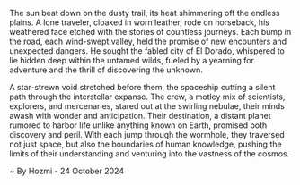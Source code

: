 
The sun beat down on the dusty trail, its heat shimmering off the endless plains. A lone traveler, cloaked in worn leather, rode on horseback, his weathered face etched with the stories of countless journeys. Each bump in the road, each wind-swept valley, held the promise of new encounters and unexpected dangers. He sought the fabled city of El Dorado, whispered to lie hidden deep within the untamed wilds, fueled by a yearning for adventure and the thrill of discovering the unknown. 

A star-strewn void stretched before them, the spaceship cutting a silent path through the interstellar expanse. The crew, a motley mix of scientists, explorers, and mercenaries, stared out at the swirling nebulae, their minds awash with wonder and anticipation. Their destination, a distant planet rumored to harbor life unlike anything known on Earth, promised both discovery and peril. With each jump through the wormhole, they traversed not just space, but also the boundaries of human knowledge, pushing the limits of their understanding and venturing into the vastness of the cosmos. 

~ By Hozmi - 24 October 2024

